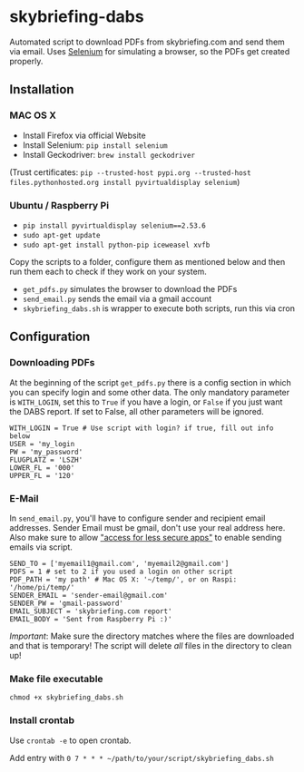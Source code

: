 # skybriefing-dabs

Automated script to download PDFs from skybriefing.com and send them via email.
Uses [Selenium](http://www.seleniumhq.org/) for simulating a browser, so the PDFs get created properly.

## Installation

### MAC OS X
* Install Firefox via official Website
* Install Selenium: `pip install selenium`
* Install Geckodriver: `brew install geckodriver`

(Trust certificates: `pip --trusted-host pypi.org --trusted-host files.pythonhosted.org install pyvirtualdisplay selenium`)

### Ubuntu / Raspberry Pi
* `pip install pyvirtualdisplay selenium==2.53.6`
* `sudo apt-get update`
* `sudo apt-get install python-pip iceweasel xvfb`

Copy the scripts to a folder, configure them as mentioned below and then run them each to check if they work on your system.

* `get_pdfs.py` simulates the browser to download the PDFs
* `send_email.py` sends the email via a gmail account
* `skybriefing_dabs.sh` is wrapper to execute both scripts, run this via cron

## Configuration

### Downloading PDFs

At the beginning of the script `get_pdfs.py` there is a config section in which you can specify login and some other data. The only mandatory parameter is `WITH_LOGIN`, set this to `True` if you have a login, or `False` if you just want the DABS report. If set to False, all other parameters will be ignored.

    WITH_LOGIN = True # Use script with login? if true, fill out info below
    USER = 'my_login
    PW = 'my_password'
    FLUGPLATZ = 'LSZH'
    LOWER_FL = '000'
    UPPER_FL = '120'

### E-Mail

In `send_email.py`, you'll have to configure sender and recipient email addresses. Sender Email must be gmail, don't use your real address here.
Also make sure to allow ["access for less secure apps"](https://www.google.com/settings/security/lesssecureapps) to enable sending emails via script.

    SEND_TO = ['myemail1@gmail.com', 'myemail2@gmail.com']
    PDFS = 1 # set to 2 if you used a login on other script
    PDF_PATH = 'my path' # Mac OS X: '~/temp/', or on Raspi: '/home/pi/temp/'
    SENDER_EMAIL = 'sender-email@gmail.com'
    SENDER_PW = 'gmail-password'
    EMAIL_SUBJECT = 'skybriefing.com report'
    EMAIL_BODY = 'Sent from Raspberry Pi :)'
    
*Important*: Make sure the directory matches where the files are downloaded and that is temporary! The script will delete *all* files in the directory to clean up!

### Make file executable
`chmod +x skybriefing_dabs.sh`

### Install crontab
Use `crontab -e` to open crontab.

Add entry with `0 7 * * * ~/path/to/your/script/skybriefing_dabs.sh`



